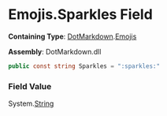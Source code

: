 # Emojis\.Sparkles Field

**Containing Type**: [DotMarkdown](../../README.md)\.[Emojis](../README.md)

**Assembly**: DotMarkdown\.dll

```csharp
public const string Sparkles = ":sparkles:"
```

### Field Value

System\.[String](https://docs.microsoft.com/en-us/dotnet/api/system.string)